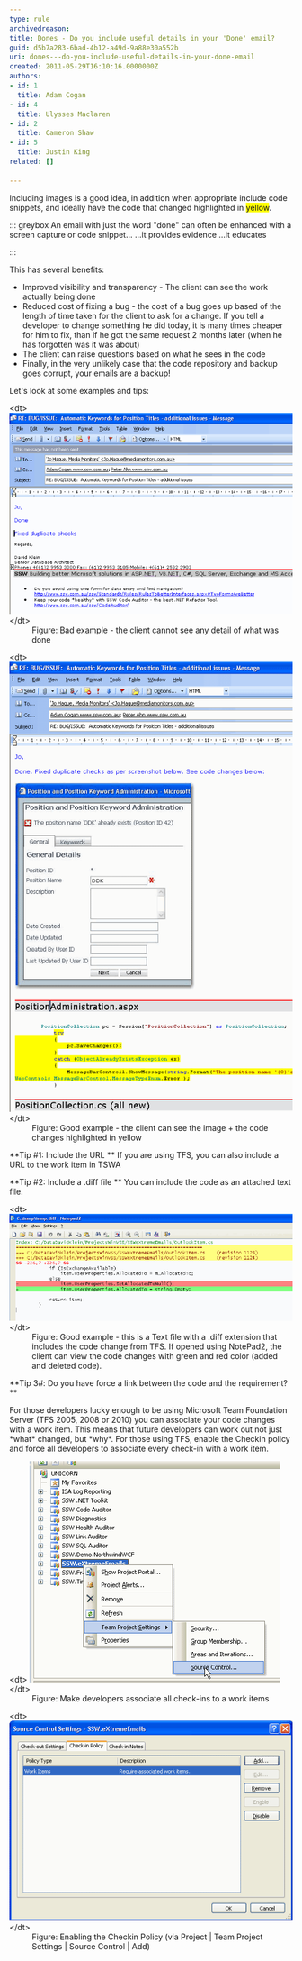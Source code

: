 ```yaml
---
type: rule
archivedreason: 
title: Dones - Do you include useful details in your 'Done' email?
guid: d5b7a283-6bad-4b12-a49d-9a88e30a552b
uri: dones---do-you-include-useful-details-in-your-done-email
created: 2011-05-29T16:10:16.0000000Z
authors:
- id: 1
  title: Adam Cogan
- id: 4
  title: Ulysses Maclaren
- id: 2
  title: Cameron Shaw
- id: 5
  title: Justin King
related: []

---
```


Including images is a good idea, in addition when appropriate include code snippets,  and ideally have the code that changed highlighted in <font style="background-color:#ffff00;">yellow</font>.


::: greybox
An email with just the word "done" can often be enhanced with a screen capture or code snippet...
...it provides evidence
...it educates

:::


<!--endintro-->

This has several benefits:

* Improved visibility and transparency - The client can see the work actually being done
* Reduced cost of fixing a bug - the cost of a bug goes up based of the length of time taken for the client to ask for a change. If you tell a developer to change something he did today, it is many times cheaper for him to fix, than if he got the same request 2 months later (when he has forgotten was it was about)
* The client can raise questions based on what he sees in the code
* Finally, in the very unlikely case that the code repository and backup goes corrupt, your emails are a backup!


Let's look at some examples and tips:
<dl class="badImage">&lt;dt&gt; <img src="NotifyCodeChangesBad.gif" alt="" style="width:620px;"> &lt;/dt&gt;<dd>Figure: Bad example - the client cannot see any detail of what was done </dd></dl><dl class="goodImage">&lt;dt&gt; <img src="NotifyCodeChanges.gif" border="0" alt="" style="width:592px;"> &lt;/dt&gt;<dd>Figure: Good example - the client can see the image + the code changes highlighted in yellow </dd></dl>
**Tip #1: Include the URL
** If you are using TFS, you can also include a URL to the work item in TSWA

 **Tip #2: Include a .diff file
** You can include the code as an attached text file.
<dl class="goodImage">&lt;dt&gt; <img src="NotePad2DiffFiles.gif" alt=""> &lt;/dt&gt;<dd>Figure: Good example - this is a Text file with a .diff extension that includes the code change from TFS. If opened using NotePad2, the client can view the code changes with green and red color (added and deleted code). </dd></dl>
**Tip 3#: Do you have force a link between the code and the requirement?**

For those developers lucky enough to be using Microsoft Team Foundation Server (TFS 2005, 2008 or 2010) you can associate your code changes with a work item. This means that future developers can work out not just \*what\* changed, but \*why\*. 
For those using TFS, enable the Checkin policy and force all developers to associate every check-in with a work item.
<dl class="image">&lt;dt&gt; <img alt=" " src="SourceControl_AssociateWorkItems1.gif">  <strong></strong> &lt;/dt&gt;<dd>Figure: Make developers associate all check-ins to a work items </dd></dl> <dl class="image"> &lt;dt&gt; <img src="SourceControl_AssociateWorkItems2.gif" alt="" style="width:563px;">  <strong></strong> &lt;/dt&gt;<dd>Figure: Enabling the Checkin Policy (via Project | Team Project Settings | Source Control | Add) </dd></dl>
